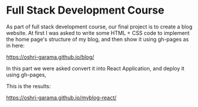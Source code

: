 # Full Stack Development Course

As part of full stack development course, our final project is to create a blog website.
At first I was asked to write some HTML + CSS code to implement the home page's structure of my blog, and then show it using gh-pages as in here:


https://oshri-garama.github.io/blog/

In this part we were asked convert it into React Application, and deploy it using gh-pages,

This is the results:


https://oshri-garama.github.io/myblog-react/
